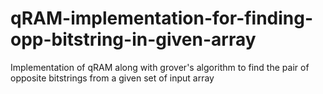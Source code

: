 # qRAM-implementation-for-finding-opp-bitstring-in-given-array
Implementation of qRAM along with grover's algorithm to find the pair of opposite bitstrings from a given set of input array
